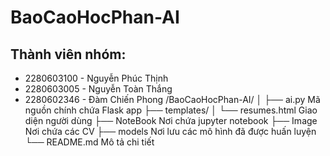 # BaoCaoHocPhan-AI

## Thành viên nhóm:
- 2280603100 - Nguyễn Phúc Thịnh
- 2280603005 - Nguyễn Toàn Thắng
- 2280602346 - Đàm Chiến Phong
/BaoCaoHocPhan-AI/ 
│ 
├── ai.py  Mã nguồn chính chứa Flask app 
├── templates/ 
│ └── resumes.html  Giao diện người dùng 
├── NoteBook Nơi chứa jupyter notebook 
├── Image Nơi chứa các CV
├── models Nơi lưu các mô hình đã được huấn luyện
└── README.md Mô tả chi tiết 
